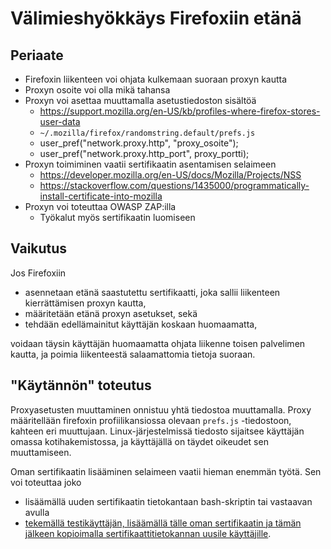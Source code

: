 # Välimieshyökkäys Firefoxiin etänä
## Periaate 
* Firefoxin liikenteen voi ohjata kulkemaan suoraan proxyn kautta
* Proxyn osoite voi olla mikä tahansa
* Proxyn voi asettaa muuttamalla asetustiedoston sisältöä
  * https://support.mozilla.org/en-US/kb/profiles-where-firefox-stores-user-data
  * `~/.mozilla/firefox/randomstring.default/prefs.js`
  * user_pref("network.proxy.http", "proxy_osoite");
  * user_pref("network.proxy.http_port", proxy_portti);
* Proxyn toimiminen vaatii sertifikaatin asentamisen selaimeen
  * https://developer.mozilla.org/en-US/docs/Mozilla/Projects/NSS
  * https://stackoverflow.com/questions/1435000/programmatically-install-certificate-into-mozilla
* Proxyn voi toteuttaa OWASP ZAP:illa
  * Työkalut myös sertifikaatin luomiseen

## Vaikutus
Jos Firefoxiin 
* asennetaan etänä saastutettu sertifikaatti, joka sallii liikenteen kierrättämisen proxyn kautta,
* määritetään etänä proxyn asetukset, sekä
* tehdään edellämainitut käyttäjän koskaan huomaamatta,

voidaan täysin käyttäjän huomaamatta ohjata liikenne toisen palvelimen kautta, ja poimia liikenteestä salaamattomia tietoja suoraan. 

## "Käytännön" toteutus
Proxyasetusten muuttaminen onnistuu yhtä tiedostoa muuttamalla. Proxy määritellään firefoxin profiilikansiossa olevaan `prefs.js` -tiedostoon, kahteen eri muuttujaan. Linux-järjestelmissä tiedosto sijaitsee käyttäjän omassa kotihakemistossa, ja käyttäjällä on täydet oikeudet sen muuttamiseen. 

Oman sertifikaatin lisääminen selaimeen vaatii hieman enemmän työtä. Sen voi toteuttaa joko
* lisäämällä uuden sertifikaatin tietokantaan bash-skriptin tai vastaavan avulla
* [tekemällä testikäyttäjän, lisäämällä tälle oman sertifikaatin ja tämän jälkeen kopioimalla sertifikaattitietokannan uusile käyttäjille](https://support.mozilla.org/en-US/questions/901549).
